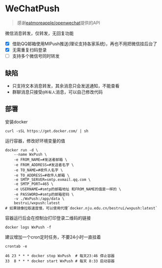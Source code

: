 # WeChatPush

> 感谢[eatmoreapple/openwechat](https://github.com/eatmoreapple/openwechat)提供的API  

微信消息转发，仅转发，无回复功能
- [x] 借助QQ邮箱使用MIPush推送(理论支持各家系统)，再也不用把微信挂后台了
- [x] 无需重复扫码登录
- [ ] 支持多个微信号同时转发

## 缺陷
- 只支持文本消息转发，其余消息只会发送通知，不能查看
- 群聊消息只接受`@所有人`消息，可以自己修改代码
## 部署
安装docker
```
curl -sSL https://get.docker.com/ | sh
```
运行容器，修改好环境变量的值
```
docker run -d \
	--name WxPush \
	-e FROM_NAME=#发送者邮箱 \
	-e FROM_ADDRESS=#发送者名字 \
	-e TO_NAME=#收件人名字 \
	-e TO_ADDRESS=#收件人邮箱 \
	-e SMTP_SERVER=smtp.exmail.qq.com \
	-e SMTP_PORT=465 \
	-e USERNAME=#smtp的邮箱地址 和FROM_NAME的值是一样的 \
	-e PASSWORD=#smtp的邮箱密码 \
	-v ./WxPush:/app/data \
	bestrui/wxpush:latest
# 如果镜像拉取速度慢，可以使用代理`docker.nju.edu.cn/bestrui/wxpush:latest`
```
容器运行后会在控制台打印登录二维码的链接
```
docker logs WxPush -f
```
建议增加一个cron定时任务，不要24小时一直挂着
```
crontab -e

46 23 * * * docker stop WxPush  # 每天23:46 停止容器
33  8 * * * docker start WxPush # 每天 8:33 启动容器
```